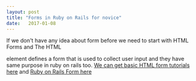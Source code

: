 ```yaml
---
layout: post
title: "Forms in Ruby on Rails for novice"
date:   2017-01-08
---
```


If we don't have any idea about form before we need to start with HTML Forms and The HTML <form> element defines a form that is used to collect user input and they have same purpose in ruby on rails too. <a href="http://www.w3schools.com/html/html_forms.asp">We can get basic HTML form tutorials here</a> and <a href="http://guides.rubyonrails.org/form_helpers.html">Ruby on Rails Form here</a>

